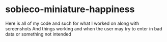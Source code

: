 # sobieco-miniature-happiness
Here is all of my code and such for what I worked on along with screenshots 
And things working and when the user may try to enter in bad data or something not intended
